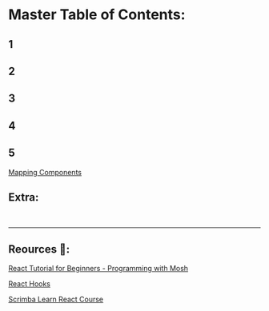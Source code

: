 # Master Table of Contents:

## 1 

## 2

## 3

## 4

## 5 
[Mapping Components](https://github.com/lillyxcko/React-Notebook/blob/main/5-Handy-Concepts.md#MappingComponents)

## Extra: 

<br>
<hr>

## Reources :tada::

[React Tutorial for Beginners - Programming with Mosh](https://www.youtube.com/watch?v=SqcY0GlETPk)

[React Hooks](https://react.dev/reference/react/hooks)

[Scrimba Learn React Course](https://scrimba.com/learn/learnreact)

